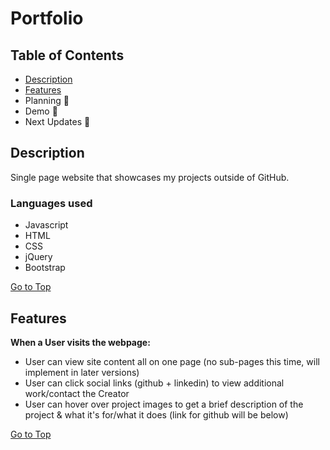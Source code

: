 # Portfolio


## Table of Contents 

- [Description](#Description)
- [Features](#Features) 
- Planning 💬
- Demo 💬
- Next Updates 💬



## Description 

Single page website that showcases my projects outside of GitHub. 

### Languages used

* Javascript
* HTML
* CSS
* jQuery
* Bootstrap


[Go to Top](#Portfolio)



## Features

**When a User visits the webpage:**
- User can view site content all on one page (no sub-pages this time, will implement in later versions)
- User can click social links (github + linkedin) to view additional work/contact the Creator
- User can hover over project images to get a brief description of the project & what it's for/what it does (link for github will be below)


       
         
         
         
[Go to Top](#Portfolio)



